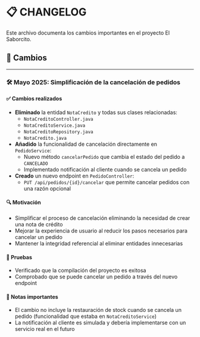 # 📋 CHANGELOG

Este archivo documenta los cambios importantes en el proyecto El Saborcito.

## 🔄 Cambios

---

### 🛠️ Mayo 2025: Simplificación de la cancelación de pedidos

#### ✅ Cambios realizados

- **Eliminado** la entidad `NotaCredito` y todas sus clases relacionadas:
  - `NotaCreditoController.java`
  - `NotaCreditoService.java`
  - `NotaCreditoRepository.java`
  - `NotaCredito.java`
- **Añadido** la funcionalidad de cancelación directamente en `PedidoService`:
  - Nuevo método `cancelarPedido` que cambia el estado del pedido a `CANCELADO`
  - Implementado notificación al cliente cuando se cancela un pedido
- **Creado** un nuevo endpoint en `PedidoController`:
  - `PUT /api/pedidos/{id}/cancelar` que permite cancelar pedidos con una razón opcional

#### 🔍 Motivación

- Simplificar el proceso de cancelación eliminando la necesidad de crear una nota de crédito
- Mejorar la experiencia de usuario al reducir los pasos necesarios para cancelar un pedido
- Mantener la integridad referencial al eliminar entidades innecesarias

#### 🧪 Pruebas

- Verificado que la compilación del proyecto es exitosa
- Comprobado que se puede cancelar un pedido a través del nuevo endpoint

#### 📝 Notas importantes

- El cambio no incluye la restauración de stock cuando se cancela un pedido (funcionalidad que estaba en `NotaCreditoService`)
- La notificación al cliente es simulada y debería implementarse con un servicio real en el futuro
